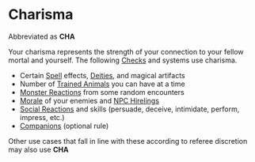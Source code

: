 # Charisma

Abbreviated as **CHA**

Your charisma represents the strength of your connection to your fellow mortal and yourself. The following [Checks](../../Game%20Procedures/Check.md) and systems use charisma.

- Certain [Spell](../../Magic/Spells.md) effects, [Deities](../../Magic/Spells/Deities/Deities.md), and magical artifacts
- Number of [Trained Animals](../../Items/Trained%20Animals.md) you can have at a time
- [Monster Reactions](../../Social%20Systems/Monster%20Reactions.md) from some random encounters
- [Morale](../../Social%20Systems/Morale%20System.md) of your enemies and [NPC Hirelings](../../Social%20Systems/NPC%20Hirelings.md)
- [Social Reactions](../../Social%20Systems/Social%20Reactions.md) and skills (persuade, deceive, intimidate, perform, impress, etc.)
- [Companions](../../Social%20Systems/Companions.md) (optional rule)

Other use cases that fall in line with these according to referee discretion may also use **CHA**